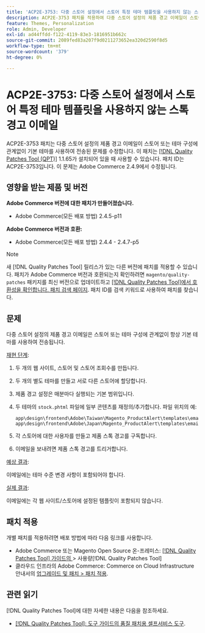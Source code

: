 ```yaml
---
title: 'ACP2E-3753: 다중 스토어 설정에서 스토어 특정 테마 템플릿을 사용하지 않는 스톡 경고 이메일'
description: ACP2E-3753 패치를 적용하여 다중 스토어 설정의 제품 경고 이메일이 스토어 또는 테마 구성에 관계없이 기본 테마를 사용하여 항상 전송되는 Adobe Commerce 문제를 해결합니다.
feature: Themes, Personalization
role: Admin, Developer
exl-id: ad44ffdd-f122-4119-83e3-1816951b662c
source-git-commit: 2089fed83a207f9d0211273652ea320d2590f8d5
workflow-type: tm+mt
source-wordcount: '379'
ht-degree: 0%

---
```


# ACP2E-3753: 다중 스토어 설정에서 스토어 특정 테마 템플릿을 사용하지 않는 스톡 경고 이메일

ACP2E-3753 패치는 다중 스토어 설정의 제품 경고 이메일이 스토어 또는 테마 구성에 관계없이 기본 테마를 사용하여 전송된 문제를 수정합니다. 이 패치는 [[!DNL Quality Patches Tool (QPT)]](/help/tools/quality-patches-tool/quality-patches-tool-to-self-serve-quality-patches.md) 1.1.65가 설치되어 있을 때 사용할 수 있습니다. 패치 ID는 ACP2E-3753입니다. 이 문제는 Adobe Commerce 2.4.9에서 수정됩니다.

## 영향을 받는 제품 및 버전

**Adobe Commerce 버전에 대한 패치가 만들어졌습니다.**

* Adobe Commerce(모든 배포 방법) 2.4.5-p11

**Adobe Commerce 버전과 호환:**

* Adobe Commerce(모든 배포 방법) 2.4.4 - 2.4.7-p5

>[!NOTE]
>
>새 [!DNL Quality Patches Tool] 릴리스가 있는 다른 버전에 패치를 적용할 수 있습니다. 패치가 Adobe Commerce 버전과 호환되는지 확인하려면 `magento/quality-patches` 패키지를 최신 버전으로 업데이트하고 [[!DNL Quality Patches Tool]에서 호환성을 확인합니다. 패치 검색 페이지](https://experienceleague.adobe.com/tools/commerce-quality-patches/index.html). 패치 ID를 검색 키워드로 사용하여 패치를 찾습니다.

## 문제

다중 스토어 설정의 제품 경고 이메일은 스토어 또는 테마 구성에 관계없이 항상 기본 테마를 사용하여 전송됩니다.

<u>재현 단계</u>:

1. 두 개의 웹 사이트, 스토어 및 스토어 조회수를 만듭니다.
1. 두 개의 별도 테마를 만들고 서로 다른 스토어에 할당합니다.
1. 제품 경고 설정은 매분마다 실행되는 기본 범위입니다.
1. 두 테마의 `stock.phtml` 파일에 일부 콘텐츠를 재정의/추가합니다. 파일 위치의 예:

   ```
   app\design\frontend\Adobe\Taiwan\Magento_ProductAlert\templates\email\stock.phtml
   app\design\frontend\Adobe\Japan\Magento_ProductAlert\templates\email\stock.phtml
   ```

1. 각 스토어에 대한 사용자를 만들고 제품 스톡 경고를 구독합니다.
1. 이메일을 보내려면 제품 스톡 경고를 트리거합니다.

<u>예상 결과</u>:

이메일에는 테마 수준 변경 사항이 포함되어야 합니다.

<u>실제 결과</u>:

이메일에는 각 웹 사이트/스토어에 설정된 템플릿이 포함되지 않습니다.

## 패치 적용

개별 패치를 적용하려면 배포 방법에 따라 다음 링크를 사용합니다.

* Adobe Commerce 또는 Magento Open Source 온-프레미스: [[!DNL Quality Patches Tool]  가이드의 ](/help/tools/quality-patches-tool/usage.md)> 사용량[!DNL Quality Patches Tool]
* 클라우드 인프라의 Adobe Commerce: Commerce on Cloud Infrastructure 안내서의 [업그레이드 및 패치 > 패치 적용](https://experienceleague.adobe.com/docs/commerce-cloud-service/user-guide/develop/upgrade/apply-patches.html).

## 관련 읽기

[!DNL Quality Patches Tool]에 대한 자세한 내용은 다음을 참조하세요.

* [[!DNL Quality Patches Tool]: 도구 가이드의 품질 패치용 셀프서비스 도구](/help/tools/quality-patches-tool/quality-patches-tool-to-self-serve-quality-patches.md).
